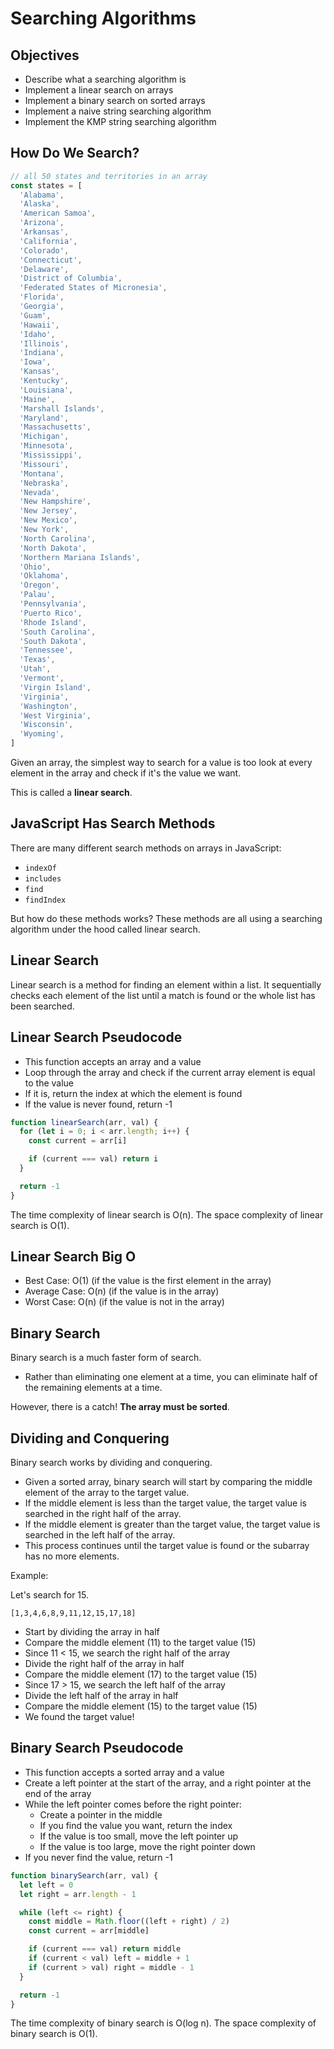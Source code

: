 # Searching Algorithms

## Objectives

- Describe what a searching algorithm is
- Implement a linear search on arrays
- Implement a binary search on sorted arrays
- Implement a naive string searching algorithm
- Implement the KMP string searching algorithm

## How Do We Search?

```js
// all 50 states and territories in an array
const states = [
  'Alabama',
  'Alaska',
  'American Samoa',
  'Arizona',
  'Arkansas',
  'California',
  'Colorado',
  'Connecticut',
  'Delaware',
  'District of Columbia',
  'Federated States of Micronesia',
  'Florida',
  'Georgia',
  'Guam',
  'Hawaii',
  'Idaho',
  'Illinois',
  'Indiana',
  'Iowa',
  'Kansas',
  'Kentucky',
  'Louisiana',
  'Maine',
  'Marshall Islands',
  'Maryland',
  'Massachusetts',
  'Michigan',
  'Minnesota',
  'Mississippi',
  'Missouri',
  'Montana',
  'Nebraska',
  'Nevada',
  'New Hampshire',
  'New Jersey',
  'New Mexico',
  'New York',
  'North Carolina',
  'North Dakota',
  'Northern Mariana Islands',
  'Ohio',
  'Oklahoma',
  'Oregon',
  'Palau',
  'Pennsylvania',
  'Puerto Rico',
  'Rhode Island',
  'South Carolina',
  'South Dakota',
  'Tennessee',
  'Texas',
  'Utah',
  'Vermont',
  'Virgin Island',
  'Virginia',
  'Washington',
  'West Virginia',
  'Wisconsin',
  'Wyoming',
]
```

Given an array, the simplest way to search for a value is too look at every element in the array and check if it's the value we want.

This is called a **linear search**.

## JavaScript Has Search Methods

There are many different search methods on arrays in JavaScript:

- `indexOf`
- `includes`
- `find`
- `findIndex`

But how do these methods works?
These methods are all using a searching algorithm under the hood called linear search.

## Linear Search

Linear search is a method for finding an element within a list. It sequentially checks each element of the list until a match is found or the whole list has been searched.

## Linear Search Pseudocode

- This function accepts an array and a value
- Loop through the array and check if the current array element is equal to the value
- If it is, return the index at which the element is found
- If the value is never found, return -1

```js
function linearSearch(arr, val) {
  for (let i = 0; i < arr.length; i++) {
    const current = arr[i]

    if (current === val) return i
  }

  return -1
}
```

The time complexity of linear search is O(n).
The space complexity of linear search is O(1).

## Linear Search Big O

- Best Case: O(1) (if the value is the first element in the array)
- Average Case: O(n) (if the value is in the array)
- Worst Case: O(n) (if the value is not in the array)

## Binary Search

Binary search is a much faster form of search.

- Rather than eliminating one element at a time, you can eliminate half of the remaining elements at a time.

However, there is a catch! **The array must be sorted**.

## Dividing and Conquering

Binary search works by dividing and conquering.

- Given a sorted array, binary search will start by comparing the middle element of the array to the target value.
- If the middle element is less than the target value, the target value is searched in the right half of the array.
- If the middle element is greater than the target value, the target value is searched in the left half of the array.
- This process continues until the target value is found or the subarray has no more elements.

Example:

Let's search for 15.

`[1,3,4,6,8,9,11,12,15,17,18]`

- Start by dividing the array in half
- Compare the middle element (11) to the target value (15)
- Since 11 < 15, we search the right half of the array
- Divide the right half of the array in half
- Compare the middle element (17) to the target value (15)
- Since 17 > 15, we search the left half of the array
- Divide the left half of the array in half
- Compare the middle element (15) to the target value (15)
- We found the target value!

## Binary Search Pseudocode

- This function accepts a sorted array and a value
- Create a left pointer at the start of the array, and a right pointer at the end of the array
- While the left pointer comes before the right pointer:
  - Create a pointer in the middle
  - If you find the value you want, return the index
  - If the value is too small, move the left pointer up
  - If the value is too large, move the right pointer down
- If you never find the value, return -1

```js
function binarySearch(arr, val) {
  let left = 0
  let right = arr.length - 1

  while (left <= right) {
    const middle = Math.floor((left + right) / 2)
    const current = arr[middle]

    if (current === val) return middle
    if (current < val) left = middle + 1
    if (current > val) right = middle - 1
  }

  return -1
}
```

The time complexity of binary search is O(log n).
The space complexity of binary search is O(1).
